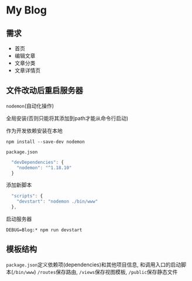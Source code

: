 # My Blog

## 需求

* 首页
* 编辑文章
* 文章分类
* 文章详情页

## 文件改动后重启服务器

`nodemon`(自动化操作)

全局安装(否则只能将其添加到path才能从命令行启动)

作为开发依赖安装在本地
```
npm install --save-dev nodemon
```

`package.json`

```js
  "devDependencies": {
    "nodemon": "^1.18.10"
  }
```

添加新脚本

```js
  "scripts": {
    "devstart": "nodemon ./bin/www"
  },
```

启动服务器

```
DEBUG=Blog:* npm run devstart
```

## 模板结构

`package.json`定义依赖项(dependencies)和其他项目信息, 和调用入口的启动脚本(`/bin/www`)
`/routes`保存路由, `/views`保存视图模板, `/public`保存静态文件